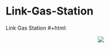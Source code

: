 # Link-Gas-Station
Link Gas Station
#+html: <p align="center"><img src="https://drive.google.com/file/d/1Exlls4iWxILZR1oVDUDjpBLwDHp8heMy" /></p>
